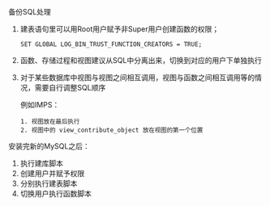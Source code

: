 备份SQL处理

1. 建表语句里可以用Root用户赋予非Super用户创建函数的权限；

   ```mysql
   SET GLOBAL LOG_BIN_TRUST_FUNCTION_CREATORS = TRUE;
   ```

2. 函数、存储过程和视图建议从SQL中分离出来，切换到对应的用户下单独执行

3. 对于某些数据库中视图与视图之间相互调用，视图与函数之间相互调用等的情况，需要自行调整SQL顺序

   例如IMPS：

   ```
   1. 视图放在最后执行
   2. 视图中的 view_contribute_object 放在视图的第一个位置
   ```



安装完新的MySQL之后：

1. 执行建库脚本
2. 创建用户并赋予权限
3. 分别执行建表脚本
4. 切换用户执行函数脚本

